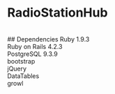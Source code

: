 # RadioStationHub
<br>
## Dependencies
Ruby 1.9.3<br>
Ruby on Rails 4.2.3<br>
PostgreSQL 9.3.9<br>
bootstrap<br>
jQuery<br>
DataTables<br>
growl<br>
